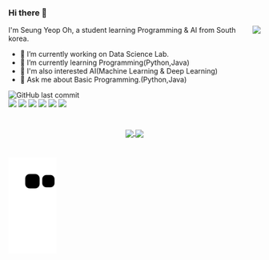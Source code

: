 ### Hi there 👋

<img align='right' src="http://mazassumnida.wtf/api/v2/generate_badge?boj=dhwmd08">

I'm Seung Yeop Oh, a student learning Programming & AI from South korea.
- 🌳  I’m currently working on Data Science Lab. <br/>
- 🌱 I’m currently learning Programming(Python,Java) <br/>
- 🔎 I'm also interested AI(Machine Learning & Deep Learning)<br/>
- 💬 Ask me about Basic Programming.(Python,Java)<br/>


![GitHub last commit](https://img.shields.io/github/last-commit/SEUNGYEOPOH/SEUNGYEOPOH.svg)<br/>
<img src="https://img.shields.io/badge/Python-3766AB?style=flat-square&logo=Python&logoColor=white"/></a>
<img src="https://img.shields.io/badge/Java-black?style=flat-square&logo=Java&logoColor=white"/></a>
<img src="https://img.shields.io/badge/Jupyter-F37626?style=flat-square&logo=Jupyter&logoColor=white"/></a>
<img src="https://img.shields.io/badge/Adobe Dreamweaver-FF61F6?style=flat-square&logo=Adobe Dreamweaver&logoColor=white"/></a>
<img src="https://img.shields.io/badge/MySQL-4479A1?style=flat-square&logo=MySQL&logoColor=white"/></a>
<img src="https://img.shields.io/badge/JavaScript-F7DF1E?style=flat-square&logo=JavaScript&logoColor=white"/></a><br/>

#

<div align="center">
  <a href="https://github.com/SEUNGYEOPOH">
    <img align="center" src="https://github-readme-stats.vercel.app/api?username=SEUNGYEOP" />
  </a>
  <a href="https://github.com/SEUNGYEOPOH">
    <img align="center" src="https://github-readme-stats.vercel.app/api/top-langs/?username=SEUNGYEOPOH&langs_count=4" />
  </a>
</div>

#

![snake gif](https://github.com/SEUNGYEOPOH/SEUNGYEOPOH/blob/output/github-contribution-grid-snake.svg)  



